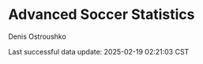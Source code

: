 # Advanced Soccer Statistics
Denis Ostroushko

<!-- gfm -->

Last successful data update: 2025-02-19 02:21:03 CST
